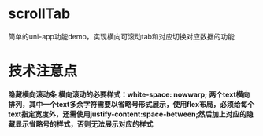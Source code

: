 # scrollTab
简单的uni-app功能demo，实现横向可滚动tab和对应切换对应数据的功能

# 技术注意点
**隐藏横向滚动条**
**横向滚动的必要样式：white-space: nowwarp;**
**两个text横向排列，其中一个text多余字符需要以省略号形式展示，使用flex布局，必须给每个text指定宽度外，还需使用justify-content:space-between;然后加上对应的隐藏显示省略号的样式，否则无法展示对应的样式**

